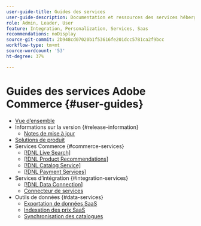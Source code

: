 ```yaml
---
user-guide-title: Guides des services
user-guide-description: Documentation et ressources des services hébergés qui offrent des fonctionnalités étendues à Adobe Commerce et Magento Open Source.
role: Admin, Leader, User
feature: Integration, Personalization, Services, Saas
recommendations: noDisplay
source-git-commit: 2b948cd07020b1f53616fe201dcc5781ca2f9bcc
workflow-type: tm+mt
source-wordcount: '53'
ht-degree: 37%

---
```


# Guides des services Adobe Commerce {#user-guides}

- [Vue d’ensemble](home.md)
- Informations sur la version {#release-information}
   - [Notes de mise à jour](/help/landing/release-notes-all.md)
- [Solutions de produit](product-solutions.md)
- Services Commerce {#commerce-services}
   - [[!DNL Live Search]](https://experienceleague.adobe.com/docs/commerce/live-search/overview.html?lang=fr)
   - [[!DNL Product Recommendations]](https://experienceleague.adobe.com/docs/commerce/product-recommendations/guide-overview.html?lang=fr)
   - [[!DNL Catalog Service]](https://experienceleague.adobe.com/docs/commerce/catalog-service/guide-overview.html?lang=fr)
   - [[!DNL Payment Services]](https://experienceleague.adobe.com/docs/commerce/payment-services/guide-overview.html?lang=fr)
- Services d’intégration {#integration-services}
   - [[!DNL Data Connection]](https://experienceleague.adobe.com/docs/commerce/data-connection/overview.html?lang=fr)
   - [Connecteur de services](/help/landing/saas.md)
- Outils de données {#data-services}
   - [Exportation de données SaaS](https://experienceleague.adobe.com/docs/commerce/saas-data-export/overview.html?lang=fr)
   - [ Indexation des prix SaaS ](https://experienceleague.adobe.com/docs/commerce/price-indexer/price-indexing.html?lang=fr)
   - [Synchronisation des catalogues](/help/landing/catalog-sync.md)






